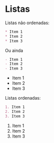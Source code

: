 # Listas

Listas não ordenadas:

```markdown
* Item 1
* Item 2
* Item 3
```

Ou ainda

```markdown
- Item 1
- Item 2
- Item 3
```

* Item 1
* Item 2
* Item 3

Listas ordenadas:

```markdown
1. Item 1
2. Item 2
3. Item 3
```

1. Item 1
2. Item 2
3. Item 3

